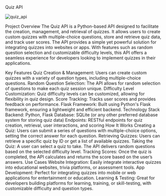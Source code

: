 Quiz API

![quiz_api](https://github.com/user-attachments/assets/3b89ec16-4234-4f43-b377-2998c345c967)

Project Overview
The Quiz API is a Python-based API designed to facilitate the creation, management, and retrieval of quizzes. It allows users to create custom quizzes with multiple-choice questions, store and retrieve quiz data, and track user scores. The API provides a simple yet powerful solution for integrating quizzes into websites or apps. With features such as random question selection and customizable difficulty levels, this API offers a seamless experience for developers looking to implement quizzes in their applications.

Key Features
Quiz Creation & Management: Users can create custom quizzes with a variety of question types, including multiple-choice questions.
Random Question Selection: The API allows for random selection of questions to make each quiz session unique.
Difficulty Level Customization: Quiz difficulty levels can be customized, allowing for flexibility in quiz design.
Score Tracking: Tracks user scores and provides feedback on performance.
Flask Framework: Built using Python's Flask framework, ensuring a lightweight and efficient backend.
Technology Stack
Backend: Python, Flask
Database: SQLite (or any other preferred database system for storing quiz data)
Endpoints: RESTful endpoints for quiz creation, retrieval, user interactions, and scoring
How It Works
Creating a Quiz: Users can submit a series of questions with multiple-choice options, setting the correct answer for each question.
Retrieving Quizzes: Users can retrieve a specific quiz by ID or get a list of available quizzes.
Taking the Quiz: A user can select a quiz to take. The API delivers random questions based on the selected difficulty level.
Tracking Scores: Once the quiz is completed, the API calculates and returns the score based on the user’s answers.
Use Cases
Website Integration: Easily integrate interactive quizzes into educational websites, trivia platforms, or assessment tools.
App Development: Perfect for integrating quizzes into mobile or web applications for entertainment or education.
Learning & Testing: Great for developers building platforms for learning, training, or skill-testing, with customizable difficulty and question types.
